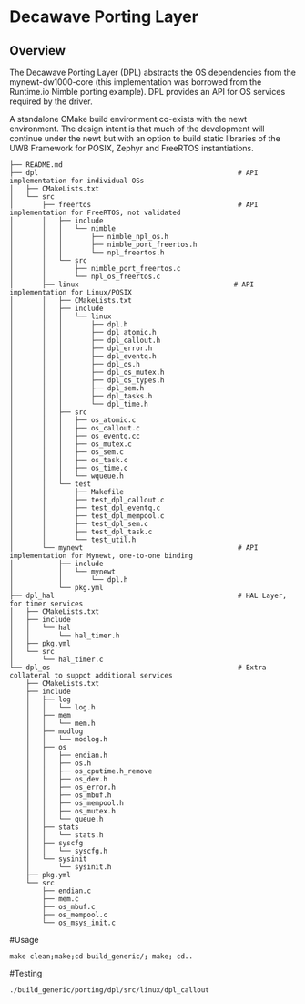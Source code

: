 <!--
# Copyright (C) 2017-2018, Decawave Limited, All Rights Reserved
#
# Licensed to the Apache Software Foundation (ASF) under one
# or more contributor license agreements.  See the NOTICE file
# distributed with this work for additional information
# regarding copyright ownership.  The ASF licenses this file
# to you under the Apache License, Version 2.0 (the
# "License"); you may not use this file except in compliance
# with the License.  You may obtain a copy of the License at
#
# http://www.apache.org/licenses/LICENSE-2.0
#
# Unless required by applicable law or agreed to in writing,
# software distributed under the License is distributed on an
# "AS IS" BASIS, WITHOUT WARRANTIES OR CONDITIONS OF ANY
#  KIND, either express or implied.  See the License for the
# specific language governing permissions and limitations
# under the License.
#
-->

# Decawave Porting Layer

## Overview

The Decawave Porting Layer (DPL) abstracts the OS dependencies from the mynewt-dw1000-core (this implementation was borrowed from the Runtime.io Nimble porting example). DPL provides an API for OS services required by the driver. 

A standalone CMake build environment co-exists with the newt environment. The design intent is that much of the development will continue under the newt but with an option to build static libraries of the UWB Framework for POSIX,  Zephyr and FreeRTOS instantiations.
```
├── README.md
├── dpl                                                 # API implementation for individual OSs 
│   ├── CMakeLists.txt
│   └── src
│       ├── freertos                                    # API implementation for FreeRTOS, not validated      
│       │   ├── include
│       │   │   └── nimble
│       │   │       ├── nimble_npl_os.h
│       │   │       ├── nimble_port_freertos.h
│       │   │       └── npl_freertos.h
│       │   └── src
│       │       ├── nimble_port_freertos.c
│       │       └── npl_os_freertos.c
│       ├── linux                                      # API implementation for Linux/POSIX
│       │   ├── CMakeLists.txt
│       │   ├── include
│       │   │   └── linux
│       │   │       ├── dpl.h
│       │   │       ├── dpl_atomic.h
│       │   │       ├── dpl_callout.h
│       │   │       ├── dpl_error.h
│       │   │       ├── dpl_eventq.h
│       │   │       ├── dpl_os.h
│       │   │       ├── dpl_os_mutex.h
│       │   │       ├── dpl_os_types.h
│       │   │       ├── dpl_sem.h
│       │   │       ├── dpl_tasks.h
│       │   │       └── dpl_time.h
│       │   ├── src
│       │   │   ├── os_atomic.c
│       │   │   ├── os_callout.c
│       │   │   ├── os_eventq.cc
│       │   │   ├── os_mutex.c
│       │   │   ├── os_sem.c
│       │   │   ├── os_task.c
│       │   │   ├── os_time.c
│       │   │   └── wqueue.h
│       │   └── test
│       │       ├── Makefile
│       │       ├── test_dpl_callout.c
│       │       ├── test_dpl_eventq.c
│       │       ├── test_dpl_mempool.c
│       │       ├── test_dpl_sem.c
│       │       ├── test_dpl_task.c
│       │       └── test_util.h
│       └── mynewt                                      # API implementation for Mynewt, one-to-one binding
│           ├── include
│           │   └── mynewt
│           │       └── dpl.h
│           └── pkg.yml
├── dpl_hal                                             # HAL Layer, for timer services
│   ├── CMakeLists.txt
│   ├── include
│   │   └── hal
│   │       └── hal_timer.h
│   ├── pkg.yml
│   └── src
│       └── hal_timer.c
└── dpl_os                                              # Extra collateral to suppot additional services
    ├── CMakeLists.txt
    ├── include
    │   ├── log
    │   │   └── log.h
    │   ├── mem
    │   │   └── mem.h
    │   ├── modlog
    │   │   └── modlog.h
    │   ├── os
    │   │   ├── endian.h
    │   │   ├── os.h
    │   │   ├── os_cputime.h_remove
    │   │   ├── os_dev.h
    │   │   ├── os_error.h
    │   │   ├── os_mbuf.h
    │   │   ├── os_mempool.h
    │   │   ├── os_mutex.h
    │   │   └── queue.h
    │   ├── stats
    │   │   └── stats.h
    │   ├── syscfg
    │   │   └── syscfg.h
    │   └── sysinit
    │       └── sysinit.h
    ├── pkg.yml
    └── src
        ├── endian.c
        ├── mem.c
        ├── os_mbuf.c
        ├── os_mempool.c
        └── os_msys_init.c

```


#Usage 
```
make clean;make;cd build_generic/; make; cd..

```

#Testing
```
./build_generic/porting/dpl/src/linux/dpl_callout
```
